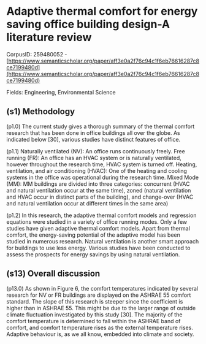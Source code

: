 # Adaptive thermal comfort for energy saving office building design-A literature review

CorpusID: 259480052 - [https://www.semanticscholar.org/paper/aff3e0a2f76c94c1f6eb76616287c8ce7199480d](https://www.semanticscholar.org/paper/aff3e0a2f76c94c1f6eb76616287c8ce7199480d)

Fields: Engineering, Environmental Science

## (s1) Methodology
(p1.0) The current study gives a thorough summary of the thermal comfort research that has been done in office buildings all over the globe. As indicated below [30], various studies have distinct features of office.

(p1.1) Naturally ventilated (NV): An office runs continuously freely. Free running (FR): An office has an HVAC system or is naturally ventilated, however throughout the research time, HVAC system is turned off. Heating, ventilation, and air conditioning (HVAC): One of the heating and cooling systems in the office was operational during the research time. Mixed Mode (MM): MM buildings are divided into three categories: concurrent (HVAC and natural ventilation occur at the same time), zoned (natural ventilation and HVAC occur in distinct parts of the building), and change-over (HVAC and natural ventilation occur at different times in the same area)

(p1.2) In this research, the adaptive thermal comfort models and regression equations were studied in a variety of office running modes. Only a few studies have given adaptive thermal comfort models. Apart from thermal comfort, the energy-saving potential of the adaptive model has been studied in numerous research. Natural ventilation is another smart approach for buildings to use less energy. Various studies have been conducted to assess the prospects for energy savings by using natural ventilation. 
## (s13) Overall discussion
(p13.0) As shown in Figure 6, the comfort temperatures indicated by several research for NV or FR buildings are displayed on the ASHRAE 55 comfort standard. The slope of this research is steeper since the coefficient is higher than in ASHRAE 55. This might be due to the larger range of outside climate fluctuation investigated by this study [30]. The majority of the comfort temperature is determined to fall within the ASHRAE band of comfort, and comfort temperature rises as the external temperature rises. Adaptive behaviour is, as we all know, embedded into climate and society.
